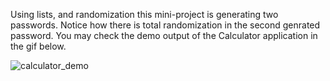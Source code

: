 Using lists, and randomization this mini-project is generating two passwords. Notice how there is total randomization in the second genrated password.
You may check the demo output of the Calculator application in the gif below.

![calculator_demo](https://user-images.githubusercontent.com/47264501/111261245-2f0bc580-8648-11eb-812c-1faac0e64d8b.gif)
